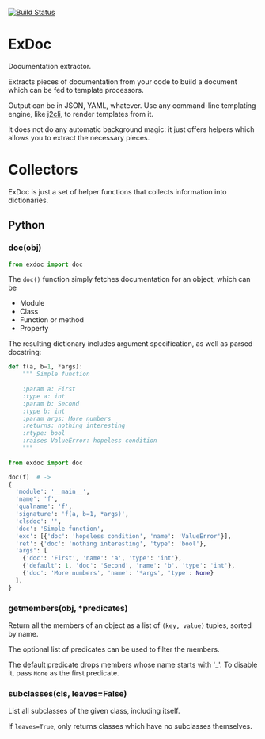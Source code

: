 [![Build Status](https://api.travis-ci.org/kolypto/py-exdoc.png?branch=master)](https://travis-ci.org/kolypto/py-exdoc)


ExDoc
=====

Documentation extractor.

Extracts pieces of documentation from your code to build a document which can be fed to template processors.

Output can be in JSON, YAML, whatever.
Use any command-line templating engine, like [j2cli](https://github.com/kolypto/j2cli), to render templates from it.

It does not do any automatic background magic: it just offers helpers which allows you to extract the necessary pieces.




Collectors
==========

ExDoc is just a set of helper functions that collects information into dictionaries.

Python
------


### doc(obj)
```python
from exdoc import doc
```

The `doc()` function simply fetches documentation for an object, which can be

* Module
* Class
* Function or method
* Property

The resulting dictionary includes argument specification, as well as parsed docstring:

```python
def f(a, b=1, *args):
    """ Simple function
       
    :param a: First
    :type a: int
    :param b: Second
    :type b: int
    :param args: More numbers
    :returns: nothing interesting
    :rtype: bool
    :raises ValueError: hopeless condition
    """
    
from exdoc import doc

doc(f)  # ->
{
  'module': '__main__',
  'name': 'f',
  'qualname': 'f',
  'signature': 'f(a, b=1, *args)',
  'clsdoc': '',
  'doc': 'Simple function',
  'exc': [{'doc': 'hopeless condition', 'name': 'ValueError'}],
  'ret': {'doc': 'nothing interesting', 'type': 'bool'},
  'args': [
    {'doc': 'First', 'name': 'a', 'type': 'int'},
    {'default': 1, 'doc': 'Second', 'name': 'b', 'type': 'int'},
    {'doc': 'More numbers', 'name': '*args', 'type': None}
  ],
}
```


### getmembers(obj, *predicates)

Return all the members of an object as a list of `(key, value)` tuples, sorted by name.

The optional list of predicates can be used to filter the members.

The default predicate drops members whose name starts with '_'. To disable it, pass `None` as the first predicate.


### subclasses(cls, leaves=False)

List all subclasses of the given class, including itself.

If `leaves=True`, only returns classes which have no subclasses themselves.
